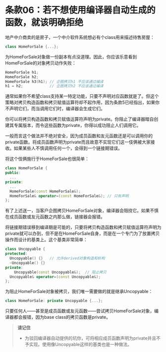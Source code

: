 # 条款06：若不想使用编译器自动生成的函数，就该明确拒绝

地产中介商卖的是房子，一个中介软件系统想必有个class用来描述待售房屋：

```cpp
class HomeForSale {...};
```

为HomeForSale对象做一份副本有点没道理。因此，你应该乐意看到HomeForSale的对象拷贝动作失败：

```cpp
HomeForSale h1;
HomeForSale h2;
HomeForSale h3(h1); // 企图拷贝h1 不应该通过编译
h1 = h2;            // 企图拷贝h2 不应该通过编译
```

通常如果你不希望class支持某一特定功能，只要不声明对应函数就是了。但这个策略对拷贝构造函数和拷贝赋值运算符却不起作用，因为条款5已经指出，如果你不声明它们，而当调用它们时，编译器会生成它们。

你可以将拷贝构造函数和拷贝赋值运算符声明为private。你阻止了编译器暗自创建其专属版本，而令这些函数为private，你得以成功阻止人们调用它。

一般而言这个做法并不绝对安全，因为成员函数和友元函数还是可以调用你的private函数。将成员函数声明为private而且故意不实现它们这一伎俩被大家接收。如果某些人不慎调用任何一个，会得到一个链接期错误。

将这个伎俩施行于HomeForSale也很简单：

```cpp
class HomeForSale {
public:
  ...
private:
  ...
  HomeForSale(const HomeForSale&);
  HomeForSale& operator=(const HomeForSale&); // 只有声明
};
```

有了上述送一，当客户企图拷贝HomeForSale对象，编译器会阻挠它。如果不慎在成员函数或友元函数之内那么做，链接器会报错。

将链接期错误移到编译期是可能的，只要将拷贝构造函数和拷贝赋值运算符声明为private就可以办到，但不是在HomeForSale自身，而是在一个专门为了放置拷贝操作而设计的基类上。这个基类非常简单：

```cpp
class Uncopyable {
protected:
  Uncopyable() {}   // 允许derived对象构造和析构
  ~Uncopyable() {} 
private:
 	Uncopyable(const Uncopyable&);  // 阻止拷贝
  Uncopyable& operator=(const Uncopyable&);
};
```

为阻止HomeForSale对象被拷贝，我们唯一需要做的就是继承Uncopyable：

```cpp
class HomeForSale: private Uncopyable {...};
```

只要任何人——甚至是成员函数或友元函数——尝试拷贝HomeForSale对象，编译器都会报错，因为base class的拷贝函数是private。

> **请记住**
>
> - 为驳回编译器自动提供的坑你，可将相应成员函数声明为private并且不予实现。使用像Uncopyable这样的基类也是一种做法。